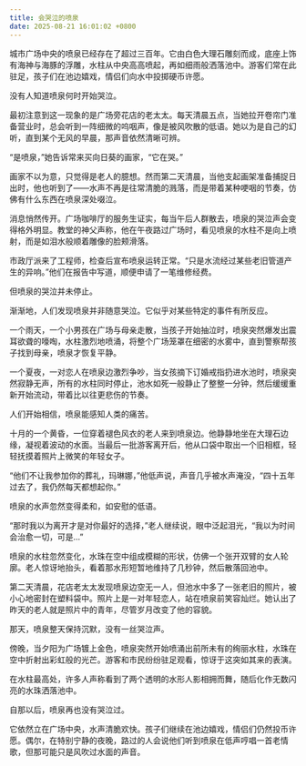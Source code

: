 ```yaml
---
title: 会哭泣的喷泉
date: 2025-08-21 16:01:02 +0800
---
```


城市广场中央的喷泉已经存在了超过三百年。它由白色大理石雕刻而成，底座上饰有海神与海豚的浮雕，水柱从中央高高喷起，再如细雨般洒落池中。游客们常在此驻足，孩子们在池边嬉戏，情侣们向水中投掷硬币许愿。

没有人知道喷泉何时开始哭泣。

最初注意到这一现象的是广场旁花店的老太太。每天清晨五点，当她拉开卷帘门准备营业时，总会听到一阵细微的呜咽声，像是被风吹散的低语。她以为是自己的幻听，直到某个无风的早晨，那声音依然清晰可辨。

“是喷泉，”她告诉常来买向日葵的画家，“它在哭。”

画家不以为意，只觉得是老人的臆想。然而第二天清晨，当他支起画架准备捕捉日出时，他也听到了——水声不再是往常清脆的溅落，而是带着某种哽咽的节奏，仿佛有什么东西在喷泉深处啜泣。

消息悄然传开。广场咖啡厅的服务生证实，每当午后人群散去，喷泉的哭泣声会变得格外明显。教堂的神父声称，他在午夜路过广场时，看见喷泉的水柱不是向上喷射，而是如泪水般顺着雕像的脸颊滑落。

市政厅派来了工程师，检查后宣布喷泉运转正常。“只是水流经过某些老旧管道产生的异响。”他们在报告中写道，顺便申请了一笔维修经费。

但喷泉的哭泣并未停止。

渐渐地，人们发现喷泉并非随意哭泣。它似乎对某些特定的事件有所反应。

一个雨天，一个小男孩在广场与母亲走散，当孩子开始抽泣时，喷泉突然爆发出震耳欲聋的嚎啕，水柱激烈地喷涌，将整个广场笼罩在细密的水雾中，直到警察帮孩子找到母亲，喷泉才恢复平静。

一个夏夜，一对恋人在喷泉边激烈争吵，当女孩摘下订婚戒指扔进水池时，喷泉突然寂静无声，所有的水柱同时停止，池水如死一般静止了整整一分钟，然后缓缓重新开始流动，带着比以往更悲伤的节奏。

人们开始相信，喷泉能感知人类的痛苦。

十月的一个黄昏，一位穿着褪色风衣的老人来到喷泉边。他静静地坐在大理石边缘，凝视着波动的水面。当最后一批游客离开后，他从口袋中取出一个旧相框，轻轻抚摸着照片上微笑的年轻女子。

“他们不让我参加你的葬礼，玛琳娜，”他低声说，声音几乎被水声淹没，“四十五年过去了，我仍然每天都想起你。”

喷泉的水声忽然变得柔和，如安慰的低语。

“那时我以为离开才是对你最好的选择，”老人继续说，眼中泛起泪光，“我以为时间会治愈一切，可是...”

喷泉的水柱忽然变化，水珠在空中组成模糊的形状，仿佛一个张开双臂的女人轮廓。老人惊讶地抬头，看着那水形短暂地维持了几秒钟，然后散落回池中。

第二天清晨，花店老太太发现喷泉边空无一人，但池水中多了一张老旧的照片，被小心地密封在塑料袋中。照片上是一对年轻恋人，站在喷泉前笑容灿烂。她认出了昨天的老人就是照片中的青年，尽管岁月改变了他的容貌。

那天，喷泉整天保持沉默，没有一丝哭泣声。

傍晚，当夕阳为广场镀上金色，喷泉突然开始喷涌出前所未有的绚丽水柱，水珠在空中折射出彩虹般的光芒。游客和市民纷纷驻足观看，惊讶于这突如其来的表演。

在水柱最高处，许多人声称看到了两个透明的水形人影相拥而舞，随后化作无数闪亮的水珠洒落池中。

自那以后，喷泉再也没有哭泣过。

它依然立在广场中央，水声清脆欢快。孩子们继续在池边嬉戏，情侣们仍然投币许愿。偶尔，在特别宁静的夜晚，路过的人会说他们听到喷泉在低声哼唱一首老情歌，但那可能只是风吹过水面的声音。
